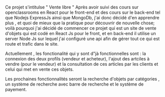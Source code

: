 Ce projet s'intitulse " Vente libre " 
Après avoir suivi des cours sur openclassrooms en React pour le front-end et des cours sur le back-end tel que Nodejs ExpressJs ainsi que MongoDb, j'ai donc décidé
d'en apprendre plus , et quoi de mieux que la pratique pour découvrir de nouvelle chose; voilà pourquoi j'ai décidé de commencer
ce projet qui est un site de vente d'objets qui est codé en React Js pour le front, et en back-end il utilise un server Node Js sur lequel j'ai configuré une api afin
de gérer tout ce qui est route et trafic dans le site.

Actuellement , les fonctionalité qui y sont d"jà fonctionnelles sont : la connexion des deux profils (vendeur et acheteur), l'ajout des artciles à vendre (pour le vendeur)
et la  consultation de ces articles par les clients et celui qui met en vente ces objets.

Les prochaines fonctionnalités seront la recherche d'objets par catégories , un système de recherche avec barre de recherche et le système de payement.
